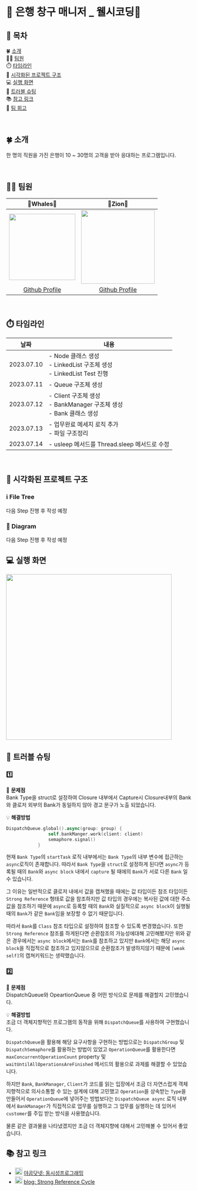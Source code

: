 
# 🏦 은행 창구 매니저 _ 웰시코딩🐶


## 📖 목차
🍀 [소개](#소개) </br>
👨‍💻 [팀원](#팀원) </br>
⏱️ [타임라인](#타임라인) </br>
👀 [시각화된 프로젝트 구조](#시각화된_프로젝트_구조) </br>
💻 [실행 화면](#실행_화면) </br>
🧨 [트러블 슈팅](#트러블_슈팅) </br>
📚 [참고 링크](#참고_링크) </br>
👥 [팀 회고](#팀_회고) </br>

</br>

## 🍀 소개<a id="소개"></a>
한 명의 직원을 가진 은행이 10 ~ 30명의 고객을 받아 응대하는 프로그램입니다.

</br>

## 👨‍💻 팀원<a id="팀원"></a>
| 🐬Whales🐬 | 🍎Zion🍎 |
| :--------: | :--------: |
| <Img src = "https://hackmd.io/_uploads/rkhLfDCYh.png" width="180"> | <Img src = "https://hackmd.io/_uploads/ry9ZHwRt2.png" width="200"> |
|[Github Profile](https://github.com/WhalesJin) |[Github Profile]() |

</br>

## ⏱️ 타임라인<a id="타임라인"></a>
|날짜|내용|
|:--:|--|
|2023.07.10| - Node 클래스 생성 <br> - LinkedList 구조체 생성 <br> - LinkedList Test 진행 |
|2023.07.11| - Queue 구조체 생성 |
|2023.07.12| - Client 구조체 생성 <br> - BankManager 구조체 생성 <br> - Bank 클래스 생성 |
|2023.07.13| - 업무완료 메세지 로직 추가 <br> - 파일 구조정리 |
|2023.07.14| - usleep 메서드를 Thread.sleep 메서드로 수정  |

</br>

## 👀 시각화된 프로젝트 구조<a id="시각화된_프로젝트_구조"></a>

### ℹ️ File Tree

다음 Step 진행 후 작성 예정


### 📐 Diagram

다음 Step 진행 후 작성 예정



## 💻 실행 화면<a id="실행_화면"></a>
<img src = "https://hackmd.io/_uploads/BJQvBwRFn.gif" width = "450">



## 🧨 트러블 슈팅<a id="트러블_슈팅"></a>
### 1️⃣ 
🚨 **문제점** <br>
Bank Type을 struct로 설정하여 Closure 내부에서 Capture시 Closure내부의 Bank와 클로저 외부의 Bank가 동일하지 않아 경고 문구가 노출 되었습니다.
<br>

💡 **해결방법** <br>
```swift
DispatchQueue.global().async(group: group) {
                self.bankManger.work(client: client)
                semaphore.signal()
            }
```
현재 `Bank Type`의 `startTask` 로직 내부에서는 `Bank Type`의 내부 변수에 접근하는 `async`로직이 존재합니다. 따라서 `Bank Type`을 `struct`로 설정하게 된다면 `async`가 등록될 때의 `Bank`와 `async block` 내에서 `capture` 될 때에의 `Bank`가 서로 다른 `Bank` 일 수 있습니다. 

그 이유는 일반적으로 클로저 내에서 값을 캡쳐했을 때에는 값 타입이든 참조 타입이든 `Strong Reference` 형태로 값을 참조하지만 값 타입의 경우에는 복사된 값에 대한 주소 값을 참조하기 때문에 `async`로 등록할 때의 `Bank`와 실질적으로 `async block`이 실행될 때의 `Bank`가 같은 `Bank`임을 보장할 수 없기 때문입니다. 

따라서 `Bank`를 `Class` 참조 타입으로 설정하여 참조할 수 있도록 변경했습니다. 또한 `Strong Reference` 참조를 하게된다면 순환참조의 가능성에대해 고민해봤지만 위와 같은 경우에서는 `async block`에서는 `Bank`를 참조하고 있지만 `Bank`에서는 해당 `async block`을 직접적으로 참조하고 있지않으므로 순환참조가 발생하지않기 때문에 `[weak self]`의 캡쳐키워드는 생략했습니다.
<br>


### 2️⃣ 
🚨 **문제점** <br>
DispatchQueue와 OpeartionQueue 중 어떤 방식으로 문제를 해결할지 고민했습니다.
<br>

💡 **해결방법** <br>
조금 더 객체지향적인 프로그램의 동작을 위해 `DispatchQueue`를 사용하여 구현했습니다.

`DispatchQueue`을 활용해 해당 요구사항을 구현하는 방법으로는 `DispatchGroup` 및 `DispatchSemaphore`를 활용하는 방법이 있었고 `OperationQueue`를 활용한다면 `maxConcurrentOperationCount` property 및 `waitUntilAllOperationsAreFinished` 메서드의 활용으로 과제를 해결할 수 있었습니다.

하지만 `Bank`, `BankManager`, `Client`가 코드를 읽는 입장에서 조금 더 자연스럽게 객체지향적으로 의사소통할 수 있는 설계에 대해 고민했고 `Operation`을 상속받는 `Type`을 만들어서 `OperationQueue`에 넣어주는 방법보다는 `DispatchQueue async` 로직 내부에서 `BankManager`가 직접적으로 업무를 실행하고 그 업무를 실행하는 데 있어서 `customer`를 주입 받는 방식을 사용했습니다.

물론 같은 결과물을 나타냈겠지만 조금 더 객체지향에 대해서 고민해볼 수 있어서 좋았습니다.
<br>



## 📚 참고 링크<a id="참고_링크"></a>

- <Img src = "https://github.com/mint3382/ios-calculator-app/assets/124643545/56986ab4-dc23-4e29-bdda-f00ec1db809b" width="20"/> [야곰닷넷: 동시성프로그래밍](https://yagom.net/courses/동시성-프로그래밍-concurrency-programming/lessons/동시성-프로그래밍/)
- <Img src = "https://hackmd.io/_uploads/ByTEsGUv3.png" width="20"/> [blog: Strong Reference Cycle](https://medium.com/@LeeZion94/strong-reference-cycle-8a88bdd8424b)
